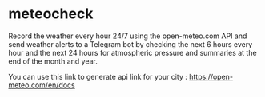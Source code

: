 # meteocheck
Record the weather every hour 24/7 using the open-meteo.com API and send weather alerts to a Telegram bot by checking the next 6 hours every hour and the next 24 hours for atmospheric pressure and summaries at the end of the month and year.

You can use this link to generate api link for your city : https://open-meteo.com/en/docs 
